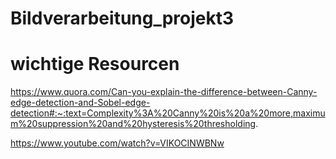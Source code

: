# Bildverarbeitung_projekt3

# wichtige Resourcen 
https://www.quora.com/Can-you-explain-the-difference-between-Canny-edge-detection-and-Sobel-edge-detection#:~:text=Complexity%3A%20Canny%20is%20a%20more,maximum%20suppression%20and%20hysteresis%20thresholding.

https://www.youtube.com/watch?v=VIKOCINWBNw

